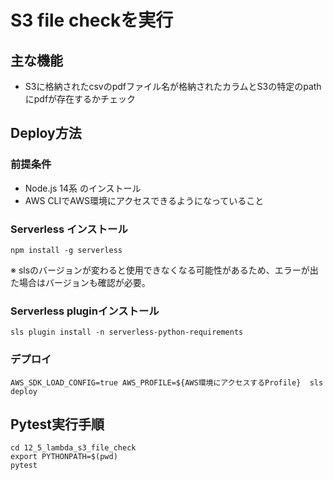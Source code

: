 # S3 file checkを実行

## 主な機能

- S3に格納されたcsvのpdfファイル名が格納されたカラムとS3の特定のpathにpdfが存在するかチェック

## Deploy方法

### 前提条件

- Node.js 14系 のインストール
- AWS CLIでAWS環境にアクセスできるようになっていること

### Serverless インストール

```text
npm install -g serverless
```

※ slsのバージョンが変わると使用できなくなる可能性があるため、エラーが出た場合はバージョンも確認が必要。

### Serverless pluginインストール

```text
sls plugin install -n serverless-python-requirements
```

### デプロイ

```text
AWS_SDK_LOAD_CONFIG=true AWS_PROFILE=${AWS環境にアクセスするProfile}  sls deploy
```

## Pytest実行手順

```
cd 12_5_lambda_s3_file_check
export PYTHONPATH=$(pwd)
pytest

```